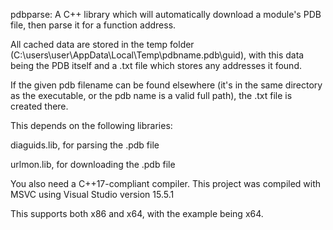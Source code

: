 pdbparse: A C++ library which will automatically download a module's PDB file, then parse it for a function address.

All cached data are stored in the temp folder (C:\users\user\AppData\Local\Temp\pdbname.pdb\guid), with this data being the PDB itself and a .txt file which stores any addresses it found.

If the given pdb filename can be found elsewhere (it's in the same directory as the executable, or the pdb name is a valid full path), the .txt file is created there.

This depends on the following libraries:

diaguids.lib, for parsing the .pdb file

urlmon.lib, for downloading the .pdb file

You also need a C++17-compliant compiler. This project was compiled with MSVC using Visual Studio version 15.5.1


This supports both x86 and x64, with the example being x64.
